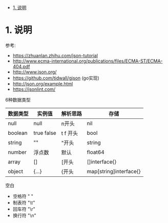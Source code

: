 <!-- TOC -->

- [1. 说明](#1-说明)

<!-- /TOC -->



<a id="markdown-1-说明" name="1-说明"></a>
# 1. 说明

参考:  
* https://zhuanlan.zhihu.com/json-tutorial
* http://www.ecma-international.org/publications/files/ECMA-ST/ECMA-404.pdf
* http://www.json.org/
* https://github.com/tidwall/gjson (go实现)
* http://json.org/example.html
* https://jsonlint.com/

6种数据类型

数据类型|实例值|解析思路|存储
-|-|-|-
null|null|n开头|nil
boolean|true false| t f 开头|bool
string|""|"开头|string
number|浮点数|默认|float64
array|[]|[开头|[]interface{}
object|{...}|{开头|map[string]interface{}

空白
* 空格符 " "
* 制表符 "\t"
* 回车符 "\r"
* 换行符 "\n"
